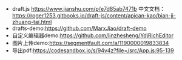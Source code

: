 - draft.js https://www.jianshu.com/p/e7d85ab7471b 中文文档：https://roger1253.gitbooks.io/draft-js/content/apican-kao/bian-ji-zhuang-tai.html
- drafts-demo:https://github.com/MarxJiao/draft-demo
- 自定义编辑器demo:https://github.com/linzhesheng/YdjRichEditor
- 图片上传demo:https://segmentfault.com/a/1190000019833834
- 导出pdf:https://codesandbox.io/s/94v4z?file=/src/App.js:95-139